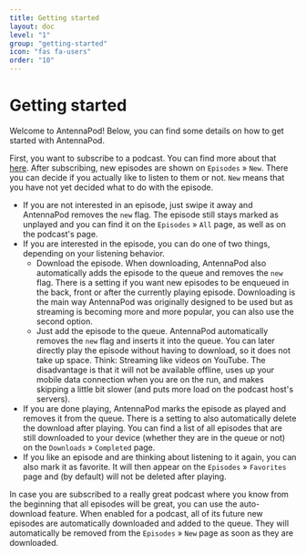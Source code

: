 ```yaml
---
title: Getting started
layout: doc
level: "1"
group: "getting-started"
icon: "fas fa-users"
order: "10"
---
```


# Getting started

Welcome to AntennaPod! Below, you can find some details on how to get started with AntennaPod.

First, you want to subscribe to a podcast. You can find more about that [here](/documentation/getting-started/subscribe). After subscribing, new episodes are shown on `Episodes` » `New`. There you can decide if you actually like to listen to them or not. `New` means that you have not yet decided what to do with the episode.

- If you are not interested in an episode, just swipe it away and AntennaPod removes the `new` flag. The episode still stays marked as unplayed and you can find it on the `Episodes` » `All` page, as well as on the podcast's page.
- If you are interested in the episode, you can do one of two things, depending on your listening behavior.
  - Download the episode. When downloading, AntennaPod also automatically adds the episode to the queue and removes the `new` flag. There is a setting if you want new episodes to be enqueued in the back, front or after the currently playing episode. Downloading is the main way AntennaPod was originally designed to be used but as streaming is becoming more and more popular, you can also use the second option.
  - Just add the episode to the queue. AntennaPod automatically removes the `new` flag and inserts it into the queue. You can later directly play the episode without having to download, so it does not take up space. Think: Streaming like videos on YouTube. The disadvantage is that it will not be available offline, uses up your mobile data connection when you are on the run, and makes skipping a little bit slower (and puts more load on the podcast host's servers).
- If you are done playing, AntennaPod marks the episode as played and removes it from the queue. There is a setting to also automatically delete the download after playing. You can find a list of all episodes that are still downloaded to your device (whether they are in the queue or not) on the `Downloads` » `Completed` page.
- If you like an episode and are thinking about listening to it again, you can also mark it as favorite. It will then appear on the `Episodes` » `Favorites` page and (by default) will not be deleted after playing.

In case you are subscribed to a really great podcast where you know from the beginning that all episodes will be great, you can use the auto-download feature. When enabled for a podcast, all of its future new episodes are automatically downloaded and added to the queue. They will automatically be removed from the `Episodes` » `New` page as soon as they are downloaded.
